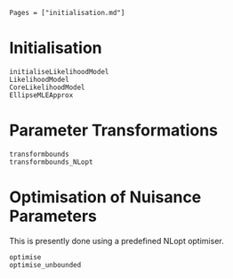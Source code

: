 ```@index
Pages = ["initialisation.md"]
```

# Initialisation

```@docs
initialiseLikelihoodModel
LikelihoodModel
CoreLikelihoodModel
EllipseMLEApprox
```

# Parameter Transformations

```@docs
transformbounds
transformbounds_NLopt
```

# Optimisation of Nuisance Parameters

This is presently done using a predefined NLopt optimiser. 
```@docs
optimise
optimise_unbounded
```